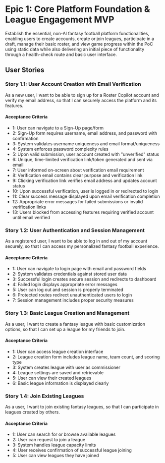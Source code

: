 # Epic 1: Core Platform Foundation & League Engagement MVP

Establish the essential, non-AI fantasy football platform functionalities, enabling users to create accounts, create or join leagues, participate in a draft, manage their basic roster, and view game progress within the PoC using static data while also delivering an initial piece of functionality through a health-check route and basic user interface.

## User Stories

### Story 1.1: User Account Creation with Email Verification

As a new user,
I want to be able to sign up for a Roster Copilot account and verify my email address,
so that I can securely access the platform and its features.

#### Acceptance Criteria

- 1: User can navigate to a Sign-Up page/form
- 2: Sign-Up form requires username, email address, and password with confirmation
- 3: System validates username uniqueness and email format/uniqueness
- 4: System enforces password complexity rules
- 5: Upon valid submission, user account created with "unverified" status
- 6: Unique, time-limited verification link/token generated and sent via email
- 7: User informed on-screen about verification email requirement
- 8: Verification email contains clear purpose and verification link
- 9: Clicking verification link verifies email address and updates account status
- 10: Upon successful verification, user is logged in or redirected to login
- 11: Clear success message displayed upon email verification completion
- 12: Appropriate error messages for failed submissions or invalid verification links
- 13: Users blocked from accessing features requiring verified account until email verified

### Story 1.2: User Authentication and Session Management

As a registered user,
I want to be able to log in and out of my account securely,
so that I can access my personalized fantasy football experience.

#### Acceptance Criteria

- 1: User can navigate to login page with email and password fields
- 2: System validates credentials against stored user data
- 3: Successful login creates secure session and redirects to dashboard
- 4: Failed login displays appropriate error messages
- 5: User can log out and session is properly terminated
- 6: Protected routes redirect unauthenticated users to login
- 7: Session management includes proper security measures

### Story 1.3: Basic League Creation and Management

As a user,
I want to create a fantasy league with basic customization options,
so that I can set up a league for my friends to join.

#### Acceptance Criteria

- 1: User can access league creation interface
- 2: League creation form includes league name, team count, and scoring type
- 3: System creates league with user as commissioner
- 4: League settings are saved and retrievable
- 5: User can view their created leagues
- 6: Basic league information is displayed clearly

### Story 1.4: Join Existing Leagues

As a user,
I want to join existing fantasy leagues,
so that I can participate in leagues created by others.

#### Acceptance Criteria

- 1: User can search for or browse available leagues
- 2: User can request to join a league
- 3: System handles league capacity limits
- 4: User receives confirmation of successful league joining
- 5: User can view leagues they have joined